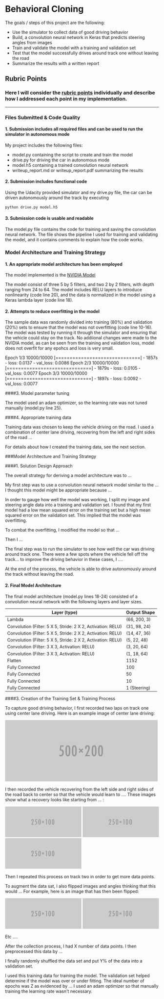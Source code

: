 # **Behavioral Cloning** 

The goals / steps of this project are the following:
* Use the simulator to collect data of good driving behavior
* Build, a convolution neural network in Keras that predicts steering angles from images
* Train and validate the model with a training and validation set
* Test that the model successfully drives around track one without leaving the road
* Summarize the results with a written report


[//]: # (Image References)

[image1]: ./examples/placeholder.png "Model Visualization"
[image2]: ./examples/placeholder.png "Grayscaling"
[image3]: ./examples/placeholder_small.png "Recovery Image"
[image4]: ./examples/placeholder_small.png "Recovery Image"
[image5]: ./examples/placeholder_small.png "Recovery Image"
[image6]: ./examples/placeholder_small.png "Normal Image"
[image7]: ./examples/placeholder_small.png "Flipped Image"

## Rubric Points
### Here I will consider the [rubric points](https://review.udacity.com/#!/rubrics/432/view) individually and describe how I addressed each point in my implementation.  

---
### Files Submitted & Code Quality

#### 1. Submission includes all required files and can be used to run the simulator in autonomous mode

My project includes the following files:
* model.py containing the script to create and train the model
* drive.py for driving the car in autonomous mode
* model.h5 containing a trained convolution neural network 
* writeup_report.md or writeup_report.pdf summarizing the results

#### 2. Submission includes functional code
Using the Udacity provided simulator and my drive.py file, the car can be driven autonomously around the track by executing 
```sh
python drive.py model.h5
```

#### 3. Submission code is usable and readable

The model.py file contains the code for training and saving the convolution neural network. The file shows the pipeline I used for training and validating the model, and it contains comments to explain how the code works.

### Model Architecture and Training Strategy

#### 1. An appropriate model architecture has been employed

The model implemented is the [NVIDIA Model](https://devblogs.nvidia.com/parallelforall/deep-learning-self-driving-cars/)

The model consist of three 5 by 5 filters, and two 2 by 2 filters, with depth ranging from 24 to 64. The model includes RELU layers to introduce nonlinearity (code line 20), and the data is normalized in the model using a Keras lambda layer (code line 18). 

#### 2. Attempts to reduce overfitting in the model

The sample data was randomly divided into training (80%) and validation (20%) sets to ensure that the model was not overfitting (code line 10-16). The model was tested by running it through the simulator and ensuring that the vehicle could stay on the track. No addiional changes were made to the NVIDIA model, as can be seen from the training and validation loss, model does not overfit for any epohcs and loss is very small.  

Epoch 1/3
10000/10000 [==============================] - 1857s - loss: 0.0137 - val_loss: 0.0086
Epoch 2/3
10000/10000 [==============================] - 1879s - loss: 0.0105 - val_loss: 0.0077
Epoch 3/3
10000/10000 [==============================] - 1897s - loss: 0.0092 - val_loss: 0.0077

####3. Model parameter tuning

The model used an adam optimizer, so the learning rate was not tuned manually (model.py line 25).

####4. Appropriate training data

Training data was chosen to keep the vehicle driving on the road. I used a combination of center lane driving, recovering from the left and right sides of the road ... 

For details about how I created the training data, see the next section. 

###Model Architecture and Training Strategy

####1. Solution Design Approach

The overall strategy for deriving a model architecture was to ...

My first step was to use a convolution neural network model similar to the ... I thought this model might be appropriate because ...

In order to gauge how well the model was working, I split my image and steering angle data into a training and validation set. I found that my first model had a low mean squared error on the training set but a high mean squared error on the validation set. This implied that the model was overfitting. 

To combat the overfitting, I modified the model so that ...

Then I ... 

The final step was to run the simulator to see how well the car was driving around track one. There were a few spots where the vehicle fell off the track... to improve the driving behavior in these cases, I ....

At the end of the process, the vehicle is able to drive autonomously around the track without leaving the road.

#### 2. Final Model Architecture

The final model architecture (model.py lines 18-24) consisted of a convolution neural network with the following layers and layer sizes.

|Layer (type)             									 |Output Shape| 
|------------------------------------------------------------|------------|
|Lambda    				  									 |(66, 200, 3)| 
|Convolution (Filter: 5 X 5, Stride: 2 X 2, Activation: RELU)|(31, 98, 24)|  
|Convolution (Filter: 5 X 5, Stride: 2 X 2, Activation: RELU)|(14, 47, 36)|  
|Convolution (Filter: 5 X 5, Stride: 2 X 2, Activation: RELU)|(5, 22, 48) |     
|Convolution (Filter: 3 X 3, Activation: RELU)               |(3, 20, 64) |
|Convolution (Filter: 3 X 3, Activation: RELU)               |(1, 18, 64) |           
|Flatten         											 |1152        |  
|Fully Connected        									 |100         |  
|Fully Connected          									 |50          | 
|Fully Connected         									 |10          |    
|Fully Connected          									 |1 (Steering)|     
           

####3. Creation of the Training Set & Training Process

To capture good driving behavior, I first recorded two laps on track one using center lane driving. Here is an example image of center lane driving:

![alt text][image2]

I then recorded the vehicle recovering from the left side and right sides of the road back to center so that the vehicle would learn to .... These images show what a recovery looks like starting from ... :

![alt text][image3]
![alt text][image4]
![alt text][image5]

Then I repeated this process on track two in order to get more data points.

To augment the data sat, I also flipped images and angles thinking that this would ... For example, here is an image that has then been flipped:

![alt text][image6]
![alt text][image7]

Etc ....

After the collection process, I had X number of data points. I then preprocessed this data by ...


I finally randomly shuffled the data set and put Y% of the data into a validation set. 

I used this training data for training the model. The validation set helped determine if the model was over or under fitting. The ideal number of epochs was Z as evidenced by ... I used an adam optimizer so that manually training the learning rate wasn't necessary.
